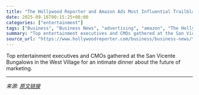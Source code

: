 ```yaml
---
title: "The Hollywood Reporter and Amazon Ads Most Influential Trailblazers in Marketing Dinner: See the Photos"
date: 2025-09-16T00:15:25+08:00
categories: ["entertainment"]
tags: ["Business", "Business News", "advertising", "amazon", "The Hollywood Reporter"]
summary: "Top entertainment executives and CMOs gathered at the San Vicente Bungalows in the West Village for an intimate dinner about the future of marketing."
source_url: "https://www.hollywoodreporter.com/business/business-news/thr-amazon-ads-most-influential-trailblazers-marketing-1236369385/"
---
```


Top entertainment executives and CMOs gathered at the San Vicente Bungalows in the West Village for an intimate dinner about the future of marketing.

---

*来源: [原文链接](https://www.hollywoodreporter.com/business/business-news/thr-amazon-ads-most-influential-trailblazers-marketing-1236369385/)*
